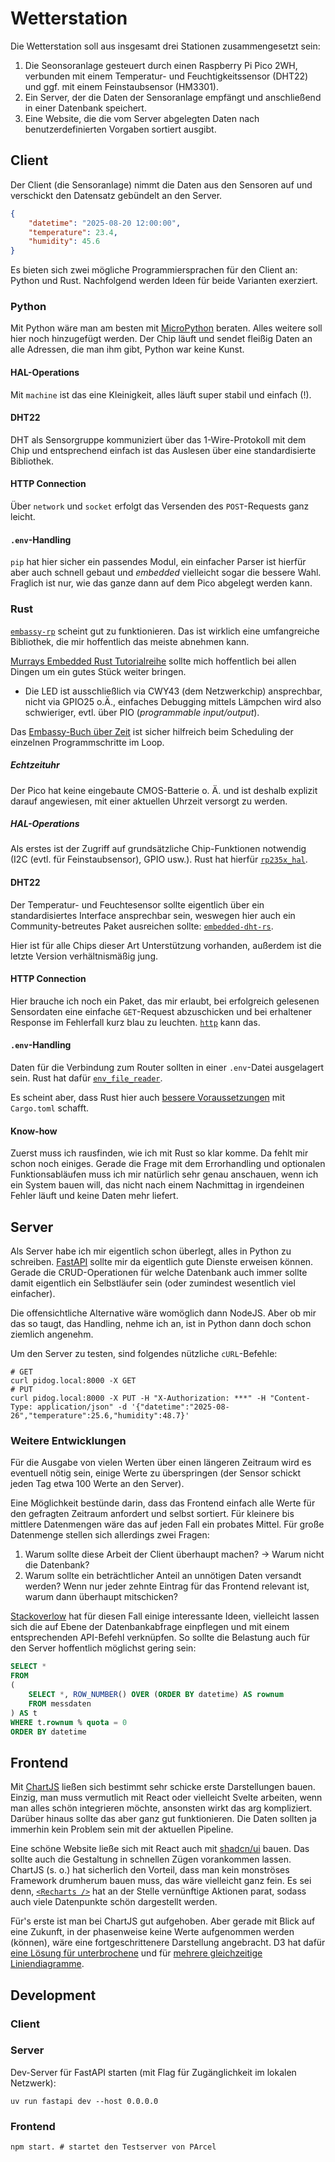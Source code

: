 # Wetterstation

Die Wetterstation soll aus insgesamt drei Stationen zusammengesetzt sein:

1. Die Seonsoranlage gesteuert durch einen Raspberry Pi Pico 2WH, verbunden mit einem Temperatur- und Feuchtigkeitssensor (DHT22) und ggf. mit einem Feinstaubsensor (HM3301).
2. Ein Server, der die Daten der Sensoranlage empfängt und anschließend in einer Datenbank speichert.
3. Eine Website, die die vom Server abgelegten Daten nach benutzerdefinierten Vorgaben sortiert ausgibt.

## Client

Der Client (die Sensoranlage) nimmt die Daten aus den Sensoren auf und verschickt den Datensatz gebündelt an den Server.

```json
{
    "datetime": "2025-08-20 12:00:00",
    "temperature": 23.4,
    "humidity": 45.6
}
```

Es bieten sich zwei mögliche Programmiersprachen für den Client an: Python und Rust. Nachfolgend werden Ideen für beide Varianten exerziert.

### Python

Mit Python wäre man am besten mit [MicroPython](https://micropython.org) beraten. Alles weitere soll hier noch hinzugefügt werden. Der Chip läuft und sendet fleißig Daten an alle Adressen, die man ihm gibt, Python war keine Kunst.

#### HAL-Operations

Mit `machine` ist das eine Kleinigkeit, alles läuft super stabil und einfach (!).

#### DHT22

DHT als Sensorgruppe kommuniziert über das 1-Wire-Protokoll mit dem Chip und entsprechend einfach ist das Auslesen über eine standardisierte Bibliothek.

#### HTTP Connection

Über `network` und `socket` erfolgt das Versenden des `POST`-Requests ganz leicht.

#### `.env`-Handling

`pip` hat hier sicher ein passendes Modul, ein einfacher Parser ist hierfür aber auch schnell gebaut und *embedded* vielleicht sogar die bessere Wahl. Fraglich ist nur, wie das ganze dann auf dem Pico abgelegt werden kann.

### Rust

[`embassy-rp`](https://docs.embassy.dev/embassy-rp/git/rp2040/index.html) scheint gut zu funktionieren. Das ist wirklich eine umfangreiche Bibliothek, die mir hoffentlich das meiste abnehmen kann.

[Murrays Embedded Rust Tutorialreihe](https://murraytodd.medium.com/list/murrays-raspberry-pi-pico-w-embedded-rust-series-fac1064d4d03) sollte mich hoffentlich bei allen Dingen um ein gutes Stück weiter bringen.

- Die LED ist ausschließlich via CWY43 (dem Netzwerkchip) ansprechbar, nicht via GPIO25 o.Ä., einfaches Debugging mittels Lämpchen wird also schwieriger, evtl. über PIO (*programmable input/output*).

Das [Embassy-Buch über Zeit](https://embassy.dev/book/) ist sicher hilfreich beim Scheduling der einzelnen Programmschritte im Loop.

##### Echtzeituhr

Der Pico hat keine eingebaute CMOS-Batterie o. Ä. und ist deshalb explizit darauf angewiesen, mit einer aktuellen Uhrzeit versorgt zu werden.

##### HAL-Operations

Als erstes ist der Zugriff auf grundsätzliche Chip-Funktionen notwendig (I2C (evtl. für Feinstaubsensor), GPIO usw.). Rust hat hierfür [`rp235x_hal`](https://docs.rs/rp235x_hal/latest/rp235x_hal).

#### DHT22

Der Temperatur- und Feuchtesensor sollte eigentlich über ein standardisiertes Interface ansprechbar sein, weswegen hier auch ein Community-betreutes Paket ausreichen sollte: [`embedded-dht-rs`](https://github.com/rust-dd/embedded-dht-rs).

Hier ist für alle Chips dieser Art Unterstützung vorhanden, außerdem ist die letzte Version verhältnismäßig jung.

#### HTTP Connection

Hier brauche ich noch ein Paket, das mir erlaubt, bei erfolgreich gelesenen Sensordaten eine einfache `GET`-Request abzuschicken und bei erhaltener Response im Fehlerfall kurz blau zu leuchten. [`http`](https://docs.rs/http/latest/http) kann das.

#### `.env`-Handling

Daten für die Verbindung zum Router sollten in einer `.env`-Datei ausgelagert sein. Rust hat dafür [`env_file_reader`](https://github.com/jofas/env_file_reader).

Es scheint aber, dass Rust hier auch [bessere Voraussetzungen](https://murraytodd.medium.com/rust-networking-with-the-raspberry-pi-pico-w-00238415954b) mit `Cargo.toml` schafft.

#### Know-how

Zuerst muss ich rausfinden, wie ich mit Rust so klar komme. Da fehlt mir schon noch einiges. Gerade die Frage mit dem Errorhandling und optionalen Funktionsabläufen muss ich mir natürlich sehr genau anschauen, wenn ich ein System bauen will, das nicht nach einem Nachmittag in irgendeinen Fehler läuft und keine Daten mehr liefert.

## Server

Als Server habe ich mir eigentlich schon überlegt, alles in Python zu schreiben. [FastAPI](https://fastapi.tiangolo.com) sollte mir da eigentlich gute Dienste erweisen können. Gerade die CRUD-Operationen für welche Datenbank auch immer sollte damit eigentlich ein Selbstläufer sein (oder zumindest wesentlich viel einfacher).

Die offensichtliche Alternative wäre womöglich dann NodeJS. Aber ob mir das so taugt, das Handling, nehme ich an, ist in Python dann doch schon ziemlich angenehm.

Um den Server zu testen, sind folgendes nützliche `cURL`-Befehle:

```shell
# GET
curl pidog.local:8000 -X GET
# PUT
curl pidog.local:8000 -X PUT -H "X-Authorization: ***" -H "Content-Type: application/json" -d '{"datetime":"2025-08-26","temperature":25.6,"humidity":48.7}'
```

### Weitere Entwicklungen

Für die Ausgabe von vielen Werten über einen längeren Zeitraum wird es eventuell nötig sein, einige Werte zu überspringen (der Sensor schickt jeden Tag etwa 100 Werte an den Server).

Eine Möglichkeit bestünde darin, dass das Frontend einfach alle Werte für den gefragten Zeitraum anfordert und selbst sortiert. Für kleinere bis mittlere Datenmengen wäre das auf jeden Fall ein probates Mittel. Für große Datenmenge stellen sich allerdings zwei Fragen:

1. Warum sollte diese Arbeit der Client überhaupt machen? -> Warum nicht die Datenbank?
2. Warum sollte ein beträchtlicher Anteil an unnötigen Daten versandt werden? Wenn nur jeder zehnte Eintrag für das Frontend relevant ist, warum dann überhaupt mitschicken?

[Stackoverlow](https://stackoverflow.com/questions/4799816/return-row-of-every-nth-record) hat für diesen Fall einige interessante Ideen, vielleicht lassen sich die auf Ebene der Datenbankabfrage einpflegen und mit einem entsprechenden API-Befehl verknüpfen. So sollte die Belastung auch für den Server hoffentlich möglichst gering sein:

```sql
SELECT *
FROM
(
    SELECT *, ROW_NUMBER() OVER (ORDER BY datetime) AS rownum
    FROM messdaten
) AS t
WHERE t.rownum % quota = 0
ORDER BY datetime
```

## Frontend

Mit [ChartJS](https://www.chartjs.org) ließen sich bestimmt sehr schicke erste Darstellungen bauen. Einzig, man muss vermutlich mit React oder vielleicht Svelte arbeiten, wenn man alles schön integrieren möchte, ansonsten wirkt das arg kompliziert. Darüber hinaus sollte das aber ganz gut funktionieren. Die Daten sollten ja immerhin kein Problem sein mit der aktuellen Pipeline.

Eine schöne Website ließe sich mit React auch mit [shadcn/ui](https://ui.shadcn.com/) bauen. Das sollte auch die Gestaltung in schnellen Zügen vorankommen lassen. ChartJS (s. o.) hat sicherlich den Vorteil, dass man kein monströses Framework drumherum bauen muss, das wäre vielleicht ganz fein. Es sei denn, [`<Recharts />`](https://recharts.org/) hat an der Stelle vernünftige Aktionen parat, sodass auch viele Datenpunkte schön dargestellt werden.

Für's erste ist man bei ChartJS gut aufgehoben. Aber gerade mit Blick auf eine Zukunft, in der phasenweise keine Werte aufgenommen werden (können), wäre eine fortgeschrittenere Darstellung angebracht. D3 hat dafür [eine Lösung für unterbrochene](https://observablehq.com/@d3/line-chart-missing-data/2) und für [mehrere gleichzeitige Liniendiagramme](https://observablehq.com/@d3/multi-line-chart/2).

## Development

### Client

### Server

Dev-Server für FastAPI starten (mit Flag für Zugänglichkeit im lokalen Netzwerk):

```shell
uv run fastapi dev --host 0.0.0.0
```

### Frontend

```shell
npm start. # startet den Testserver von PArcel
```
